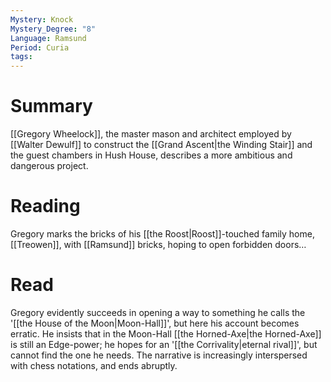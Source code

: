 ```yaml
---
Mystery: Knock
Mystery_Degree: "8"
Language: Ramsund
Period: Curia
tags:
---
```

# Summary
[[Gregory Wheelock]], the master mason and architect employed by [[Walter Dewulf]] to construct the [[Grand Ascent|the Winding Stair]] and the guest chambers in Hush House, describes a more ambitious and dangerous project.
# Reading
Gregory marks the bricks of his [[the Roost|Roost]]-touched family home, [[Treowen]], with [[Ramsund]] bricks, hoping to open forbidden doors…
# Read
Gregory evidently succeeds in opening a way to something he calls the '[[the House of the Moon|Moon-Hall]]', but here his account becomes erratic. He insists that in the Moon-Hall [[the Horned-Axe|the Horned-Axe]] is still an Edge-power; he hopes for an '[[the Corrivality|eternal rival]]', but cannot find the one he needs. The narrative is increasingly interspersed with chess notations, and ends abruptly.